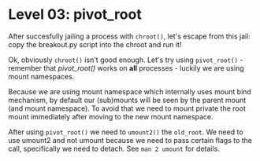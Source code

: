 # Level 03: pivot_root

After succesfully jailing a process with `chroot()`, let's escape from this jail: copy the breakout.py script into the chroot and run it!

Ok, obviously `chroot()` isn't good enough. Let's try using `pivot_root()` - remember that *pivot_root()* works on **all** processes - luckily we are using mount namespaces.

Because we are using mount namespace which internally uses mount bind mechanism, by default our (sub)mounts will be seen by the parent mount (and mount namespace). To avoid that we need to mount private the root mount immediately after moving to the new mount namespace.

After using `pivot_root()` we need to `umount2()` the `old_root`. We need to use umount2 and not umount because we need to pass certain flags to the call, specifically we need to detach. See `man 2 umount` for details.
 